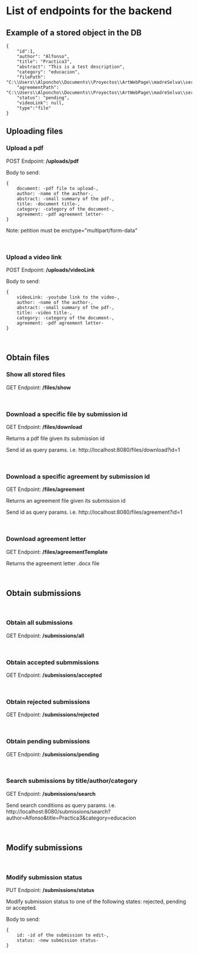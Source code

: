 # List of endpoints for the backend

## Example of a stored object in the DB

    {
        "id":1,
        "author": "Alfonso",
        "title": "Practica3",
        "abstract": "This is a test description",
        "category": "educacion",
        "filePath": "C:\\Users\\Alponcho\\Documents\\Proyectos\\ArtWebPage\\madreSelva\\server\\files\\Practica3Clase.pdf",
        "agreementPath": "C:\\Users\\Alponcho\\Documents\\Proyectos\\ArtWebPage\\madreSelva\\server\\files\agreement.pdf",
        "status": "pending",
        "videoLink": null,
        "type":"file"        
    }


## Uploading files

### Upload a pdf
POST Endpoint: **/uploads/pdf**

Body to send: 

    {
        document: -pdf file to upload-,
        author: -name of the author-,
        abstract: -small summary of the pdf-,
        title: -document title-,
        category: -category of the document-,
        agreement: -pdf agreement letter-
    }

Note: petition must be enctype="multipart/form-data"  

&nbsp;
### Upload a video link 
POST Endpoint: **/uploads/videoLink**

Body to send: 

    {
        videoLink: -youtube link to the video-,
        author: -name of the author-,
        abstract: -small summary of the pdf-,
        title: -video title-,
        category: -category of the document-,
        agreement: -pdf agreement letter-
    }

&nbsp;
## Obtain files

### Show all stored files

GET Endpoint: **/files/show**

&nbsp;
### Download a specific file by submission id

GET Endpoint: **/files/download**

Returns a pdf file given its submission id

Send id as query params.
i.e. http://localhost:8080/files/download?id=1

&nbsp;
### Download a specific agreement by submission id

GET Endpoint: **/files/agreement**

Returns an agreement file given its submission id

Send id as query params.
i.e. http://localhost:8080/files/agreement?id=1


&nbsp;
### Download agreement letter
GET Endpoint: **/files/agreementTemplate**

Returns the agreement letter .docx  file


&nbsp;
## Obtain submissions

&nbsp;
### Obtain all submissions
GET Endpoint: **/submissions/all**

&nbsp;
### Obtain accepted submmissions
GET Endpoint: **/submissions/accepted**

&nbsp;
### Obtain rejected submissions
GET Endpoint: **/submissions/rejected**

&nbsp;
### Obtain pending submissions
GET Endpoint: **/submissions/pending**

&nbsp;
### Search submissions by title/author/category
GET Endpoint: **/submissions/search**

Send search conditions as query params.
i.e. http://localhost:8080/submissions/search?author=Alfonso&title=Practica3&category=educacion

&nbsp;

## Modify submissions
&nbsp;
### Modify submission status

PUT Endpoint: **/submissions/status**

Modify submission status to one of the following states: rejected, pending or accepted. 

Body to send:

    {
        id: -id of the submission to edit-,
        status: -new submission status-        
    }